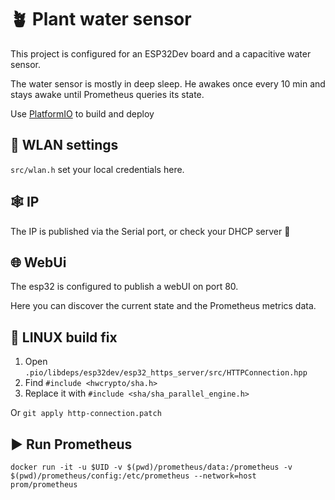# 🪴 Plant water sensor

This project is configured for an ESP32Dev board and a capacitive water sensor.

The water sensor is mostly in deep sleep. He awakes once every 10 min and stays awake until Prometheus queries its state.

Use [PlatformIO](https://platformio.org/) to build and deploy

## 📡 WLAN settings

`src/wlan.h` set your local credentials here.

## 🕸️ IP

The IP is published via the Serial port, or check your DHCP server 🤯

## 🌐 WebUi

The esp32 is configured to publish a webUI on port 80.

Here you can discover the current state and the Prometheus metrics data.

## 🐧 LINUX build fix

 1. Open `.pio/libdeps/esp32dev/esp32_https_server/src/HTTPConnection.hpp`
 2. Find `#include <hwcrypto/sha.h>`
 3. Replace it with `#include <sha/sha_parallel_engine.h>`

Or `git apply http-connection.patch`

## ▶️ Run Prometheus

`docker run -it -u $UID -v $(pwd)/prometheus/data:/prometheus -v $(pwd)/prometheus/config:/etc/prometheus --network=host prom/prometheus`
